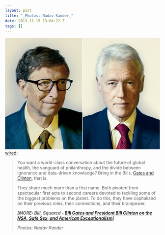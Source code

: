 ```yaml
---
layout: post
title: "_Photos: Nadav Kander_"
date: 2013-11-15 13:04:22 Z
tags: []
---
```

![](/media/2013/11/67053723192.jpg)
[wired](http://wired.tumblr.com/post/66891065518/you-want-a-world-class-conversation-about-the):

> You want a world-class conversation about the future of global health, the vanguard of philanthropy, and the divide between ignorance and data-driven knowledge? Bring in the Bills. [Gates and Clinton](http://wrd.cm/1cVlZRW), that is.
> 
> They share much more than a first name. Both pivoted from spectacular first acts to second careers devoted to tackling some of the biggest problems on the planet. To do this, they have capitalized on their previous roles, their connections, and their brainpower.
> 
> _**\[MORE: Bill, Squared - [Bill Gates and President Bill Clinton on the NSA, Safe Sex, and American Exceptionalism](http://wrd.cm/1cVlZRW)\]**_
> 
> _Photos: Nadav Kander_

